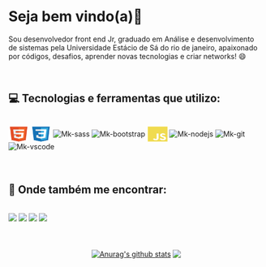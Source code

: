 # Seja bem vindo(a)🤟 

Sou desenvolvedor front end Jr, graduado em Análise e desenvolvimento de sistemas pela Universidade Estácio de Sá do rio de janeiro, apaixonado por códigos, desafios, aprender novas tecnologias e criar networks! 😄

<br>

## 💻 Tecnologias e ferramentas que utilizo:

<div style="display: inline_block"><br>
  <img align="center" alt="Mk-html" height="30" width="40" src="https://raw.githubusercontent.com/devicons/devicon/master/icons/html5/html5-original.svg">
  <img align="center" alt="Mk-css" height="30" width="40" src="https://raw.githubusercontent.com/devicons/devicon/master/icons/css3/css3-original.svg">
  <img align="center" alt="Mk-sass" height="30" width="45" src="https://cdn.jsdelivr.net/gh/devicons/devicon/icons/sass/sass-original.svg">         
  <img align="center" alt="Mk-bootstrap" height="30" width="40" src="https://files.brandlogos.net/svg/PjKl3aKXeF/bootstrap-logo-5247297pJQ_brandlogos.net.svg">
  <img align="center" alt="Mk-js" height="30" width="40" src="https://raw.githubusercontent.com/devicons/devicon/master/icons/javascript/javascript-plain.svg">
  <img align="center" alt="Mk-nodejs" height="55" width="55" src="https://brandlogos.net/wp-content/uploads/2015/09/nodejs-logo-vector-download-400x400.jpg">
  <img align="center" alt="Mk-git" height="55" width="55" src="https://files.brandlogos.net/svg/WMXi7xYVyY/Git-OYS4j0t30_brandlogos.net.svg">
  <img align="center" alt="Mk-vscode" height="30" width="40" src="https://files.brandlogos.net/svg/PjKl3aKXeF/visual-studio-code-logo-QsoXWVfe_brandlogos.net.svg">

</div>

<br>
<br>


## 🚀 Onde também me encontrar:
<br>
<div>  
    <a href="http://www.devmaycon.com.br/" target="_blank"> <img src="https://img.shields.io/badge/Portifolio-2962FF?style=for-the-badge&logo=Color=white"></a>
 <a href = "mailto:contato.devmaycon@gmail.com"><img src="https://img.shields.io/badge/-Gmail-%23333?style=for-the-badge&logo=gmail&logoColor=white" target="_blank"></a>
  <a href="https://www.linkedin.com/in/mayconcabral77" target="_blank"><img src="https://img.shields.io/badge/-LinkedIn-%230077B5?style=for-the-badge&logo=linkedin&logoColor=white" target="_blank"></a>   
  <a href="https://instagram.com/mayconcabral77" target="_blank"><img src="https://img.shields.io/badge/-instagram-%23E4405F?style=for-the-badge&logo=instagram&logoColor=white" target="_blank"></a>

  </div>

<br>
<br>
<br>



<div align="center">
  <a href="https://github.com/mayconcabral077/github-readme-stats"><img align="center" src="https://github-readme-stats.vercel.app/api?username=mayconcabral077&show_icons=true&include_all_commits=true&theme=buefy&hide_border=true" alt="Anurag's github stats" /></a>  <a href="https://github.com/mayconcabral077/github-readme-stats"><img align="center" src="https://github-readme-stats.vercel.app/api/top-langs/?username=MayconCabral077&layout=compact&theme=buefy&hide_border=true"/></a>
</div>
